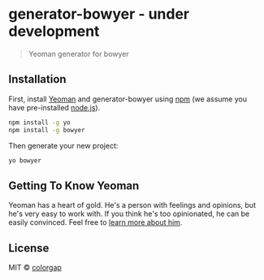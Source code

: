 # generator-bowyer - under development
> Yeoman generator for bowyer

## Installation

First, install [Yeoman](http://yeoman.io) and generator-bowyer using [npm](https://www.npmjs.com/) (we assume you have pre-installed [node.js](https://nodejs.org/)).

```bash
npm install -g yo
npm install -g bowyer
```

Then generate your new project:

```bash
yo bowyer
```

## Getting To Know Yeoman

Yeoman has a heart of gold. He&#39;s a person with feelings and opinions, but he&#39;s very easy to work with. If you think he&#39;s too opinionated, he can be easily convinced. Feel free to [learn more about him](http://yeoman.io/).

## License

MIT © [colorgap](https://www.colorgap.com)


[npm-image]: https://badge.fury.io/js/generator-bowyer.svg
[npm-url]: https://npmjs.org/package/generator-bowyer
[travis-image]: https://travis-ci.org/colorgap/generator-bowyer.svg?branch=master
[travis-url]: https://travis-ci.org/colorgap/generator-bowyer
[daviddm-image]: https://david-dm.org/colorgap/generator-bowyer.svg?theme=shields.io
[daviddm-url]: https://david-dm.org/colorgap/generator-bowyer
